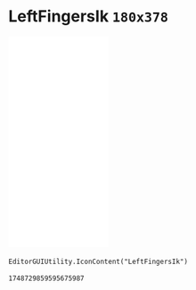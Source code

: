 # LeftFingersIk `180x378`
<img src="/img/LeftFingersIk.png" width=180 height=378>

``` CSharp
EditorGUIUtility.IconContent("LeftFingersIk")
```
```
1748729859595675987
```
